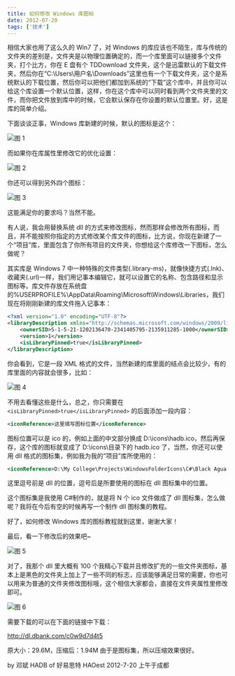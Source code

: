 ```yaml
---
title: 如何修改 Windows 库图标
date: 2012-07-20
tags: ['技术']
---
```


相信大家也用了这么久的 Win7 了，对 Windows 的库应该也不陌生，库与传统的文件夹的差别是，文件夹是以物理位置确定的，而一个库里面可以链接多个文件夹，打个比方，你在 E 盘有个 TDDownload 文件夹，这个是迅雷默认的下载文件夹，然后你在“C:\Users\用户名\Downloads”这里也有一个下载文件夹，这个是系统默认的下载位置，然后你可以把他们都加到系统的“下载”这个库中，并且你可以给这个库设置一个默认位置，这样，你在这个库中可以同时看到两个文件夹里的文件，而你把文件放到库中的时候，它会默认保存在你设置的默认位置里。好，这是库的简单介绍。

下面谈谈正事，Windows 库新建的时候，默认的图标是这个：

![图 1](/images/posts/how-to-modify-windows-library-icon-01.jpg)

而如果你在库属性里修改它的优化设置：

![图 2](/images/posts/how-to-modify-windows-library-icon-02.jpg)

你还可以得到另外四个图标：

![图 3](/images/posts/how-to-modify-windows-library-icon-03.jpg)

这能满足你的要求吗？当然不能。

有人说，我会用替换系统 dll 的方式来修改图标，然而那样会修改所有图标，而且，并不能按照你指定的方式修改某个库文件的图标，比方说，你现在新建了一个“项目”库，里面包含了你所有项目的文件夹，你想给这个库修改一下图标，怎么做呢？

其实库是 Windows 7 中一种特殊的文件类型(.library-ms)，就像快捷方式(.lnk)、收藏夹(.url)一样，我们用记事本编辑它，就可以设置它的名称、包含路径和显示图标等。库文件存放在系统盘的%USERPROFILE%\AppData\Roaming\Microsoft\Windows\Libraries，我们现在将刚刚新建的库文件拖入记事本：

```xml
<?xml version="1.0" encoding="UTF-8"?>
<libraryDescription xmlns="http://schemas.microsoft.com/windows/2009/library">
    <ownerSID>S-1-5-21-1202136470-2341405795-2135911285-1000</ownerSID>
    <version>1</version>
    <isLibraryPinned>true</isLibraryPinned>
</libraryDescription>
```

你会看到，它是一段 XML 格式的文件，当然新建的库里面的结点会比较少，有的库里面的内容就会很多，比如：

![图 4](/images/posts/how-to-modify-windows-library-icon-04.jpg)

不用去看懂这些是什么，总之，你只需要在 `<isLibraryPinned>true</isLibraryPinned>` 的后面添加一段内容：

```xml
<iconReference>这里填写图标位置</iconReference>
```

图标位置可以是 ico 的，例如上面的中文部分换成 D:\icons\hadb.ico，然后再保存，这个库的图标就变成了 D:\icons\目录下的 hadb.ico 了，当然，你还可以使用 dll 格式的图标集，例如我为我的“项目”库所使用的：

```xml
<iconReference>D:\My College\Projects\WindowsFolderIcons\C#\Black Agua Onyx\bin\Debug\Black Agua Onyx.dll,84</iconReference>
```

这里逗号前是 dll 的位置，逗号后是所要使用的图标在 dll 图标集中的位置。

这个图标集是我使用 C#制作的，就是将 N 个 ico 文件做成了 dll 图标集，怎么做呢？我将在今后有空的时候再写一个制作 dll 图标集的教程。

好了，如何修改 Windows 库的图标教程就到这里，谢谢大家！

最后，看一下修改后的效果吧~

![图 5](/images/posts/how-to-modify-windows-library-icon-05.jpg)

对了，我那个 dll 里大概有 100 个我精心下载并且修改扩充的一些文件夹图标，基本上是黑色的文件夹上加上了一些不同的标志，应该能够满足日常的需要，你也可以用来为普通的文件夹修改图标哦，这个相信大家都会，直接在文件夹属性里修改即可。

![图 6](/images/posts/how-to-modify-windows-library-icon-06.jpg)

需要下载的可以在下面的链接中下载：

http://dl.dbank.com/c0w9d7d4t5

原大小：29.6M，压缩后：1.94M 由于是图标集，所以压缩效果很好。

by 邓斌 HADB of 好易思特 HAOest
2012-7-20 上午于成都
